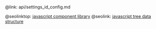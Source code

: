 @link: api/settings_id_config.md

@seolinktop: [javascript component library](https://webix.com)
@seolink: [javascript tree data structure](https://webix.com/widget/tree/)